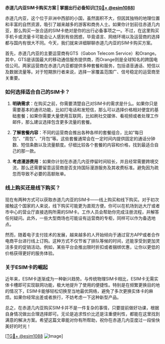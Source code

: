 **赤道几内亚SIM卡购买方案 | 掌握出行必备知识[[TG💪+ @esim1088](https://t.me/s/esim1088)]**

赤道几内亚，这个位于非洲中西部的小国，虽然面积不大，但因其独特的地理位置和丰富的自然资源，吸引了越来越多的游客和商务人士。如果你计划前往赤道几内亚，那么购买一张合适的SIM卡绝对是你的出行必备事项之一。不过，在这里购买手机卡或流量卡可能会让人感到有些困惑，毕竟语言、网络环境以及运营商的选择都与国内有很大不同。今天，我们就来详细聊聊赤道几内亚的SIM卡购买方案。

首先，赤道几内亚的主要运营商有GTS（Gabon Telecom Service）和Orange。其中，GTS是该国最大的移动通信服务提供商，而Orange则是全球知名的跨国电信公司。两家运营商在赤道几内亚都提供多种套餐和服务，包括语音通话、短信以及数据流量等。对于短期旅行者来说，选择一家覆盖范围广、信号稳定的运营商至关重要。

### **如何选择适合自己的SIM卡？**

1. **明确需求**：在购买之前，你需要清楚自己对SIM卡的需求是什么。如果你只是需要基本的通讯功能，比如打电话和发短信，那么可以选择价格相对便宜的基础套餐；如果你需要大量使用互联网，比如刷社交媒体、看视频或者处理工作邮件，那么建议选择包含更多流量的套餐。

2. **了解套餐内容**：不同的运营商会推出各种各样的套餐组合，比如“每日包”、“周包”、“月包”等。这些套餐通常会在一定时间内提供固定的通话分钟数、短信条数以及流量额度。仔细比较各个套餐的内容和价格，找到最适合自己的那一款。

3. **考虑漫游费用**：如果你计划在赤道几内亚停留时间较长，并且经常需要跨境交流，那么还需要留意运营商是否支持国际漫游服务及其收费标准。避免因为疏忽而导致不必要的高额账单。

### **线上购买还是线下购买？**

现在有两种方式可以获取赤道几内亚的SIM卡——线上购买和线下购买。对于初次接触这个国家的人来说，线下购买可能更为直观方便。你可以在机场到达大厅或者市中心的营业厅直接选购所需的SIM卡。工作人员会帮助你完成注册流程，并解答任何疑问。此外，一些大型商场也可能设有运营商的专柜，同样可以作为备选地点。

然而，随着电子支付技术的发展，越来越多的人开始倾向于通过官方APP或者合作电商平台进行线上订购。这种方式不仅节省了排队等候的时间，还能享受到更加灵活多变的促销活动。例如，某些平台会推出限时折扣或者捆绑优惠，让你以更低的价格获得更好的服务体验。

### **关于ESIM卡的崛起**

近年来，ESIM卡逐渐成为一种新兴趋势。与传统物理SIM卡相比，ESIM卡无需实体卡槽即可实现联网功能，极大地提升了使用的便捷性。特别是在频繁更换目的地的情况下，ESIM卡能够轻松切换至当地最优网络，避免了多次更换实体卡的麻烦。如果你经常出差或者旅行，不妨考虑一下这种新型产品。

总之，在赤道几内亚购买SIM卡并不是一件复杂的事情，只要提前做好功课，根据自身情况做出合理选择即可。无论是追求性价比还是注重便利性，都能在这里找到满意的解决方案。希望这篇文章能对你有所帮助，祝你在赤道几内亚度过一段愉快美好的时光！

[[TG💪+ @esim1088](https://t.me/s/esim1088) ![Image](https://i.postimg.cc/4NQfJmqS/Snipaste-2025-05-13-00-14-12.png)]